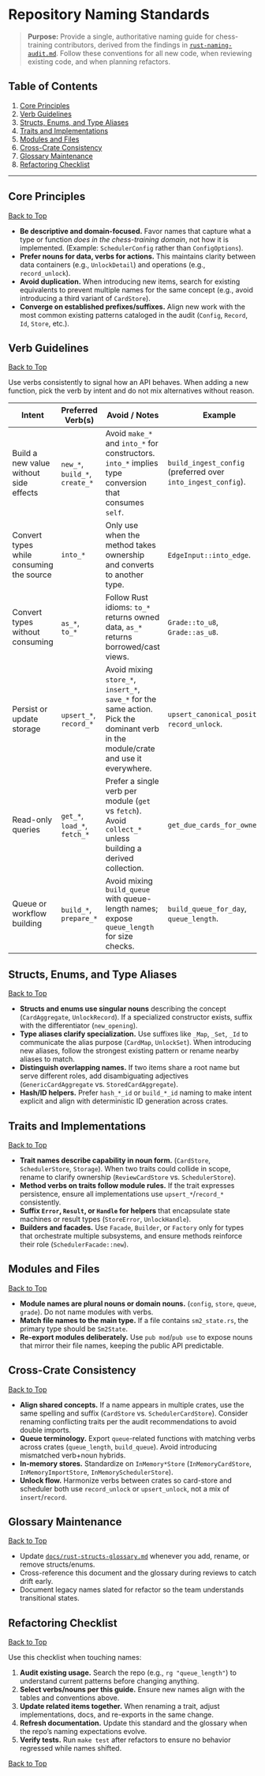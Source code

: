 # Repository Naming Standards

> **Purpose:** Provide a single, authoritative naming guide for chess-training contributors, derived from the findings in [`rust-naming-audit.md`](./rust-naming-audit.md). Follow these conventions for all new code, when reviewing existing code, and when planning refactors.

## Table of Contents
1. [Core Principles](#core-principles)
2. [Verb Guidelines](#verb-guidelines)
3. [Structs, Enums, and Type Aliases](#structs-enums-and-type-aliases)
4. [Traits and Implementations](#traits-and-implementations)
5. [Modules and Files](#modules-and-files)
6. [Cross-Crate Consistency](#cross-crate-consistency)
7. [Glossary Maintenance](#glossary-maintenance)
8. [Refactoring Checklist](#refactoring-checklist)

---

## Core Principles
[Back to Top](#repository-naming-standards)

- **Be descriptive and domain-focused.** Favor names that capture what a type or function *does in the chess-training domain*, not how it is implemented. (Example: `SchedulerConfig` rather than `ConfigOptions`).
- **Prefer nouns for data, verbs for actions.** This maintains clarity between data containers (e.g., `UnlockDetail`) and operations (e.g., `record_unlock`).
- **Avoid duplication.** When introducing new items, search for existing equivalents to prevent multiple names for the same concept (e.g., avoid introducing a third variant of `CardStore`).
- **Converge on established prefixes/suffixes.** Align new work with the most common existing patterns cataloged in the audit (`Config`, `Record`, `Id`, `Store`, etc.).

## Verb Guidelines
[Back to Top](#repository-naming-standards)

Use verbs consistently to signal how an API behaves. When adding a new function, pick the verb by intent and do not mix alternatives without reason.

| Intent | Preferred Verb(s) | Avoid / Notes | Example |
| ------ | ----------------- | ------------- | ------- |
| Build a new value without side effects | `new_*`, `build_*`, `create_*` | Avoid `make_*` and `into_*` for constructors. `into_*` implies type conversion that consumes `self`. | `build_ingest_config` (preferred over `into_ingest_config`). |
| Convert types while consuming the source | `into_*` | Only use when the method takes ownership and converts to another type. | `EdgeInput::into_edge`. |
| Convert types without consuming | `as_*`, `to_*` | Follow Rust idioms: `to_*` returns owned data, `as_*` returns borrowed/cast views. | `Grade::to_u8`, `Grade::as_u8`. |
| Persist or update storage | `upsert_*`, `record_*` | Avoid mixing `store_*`, `insert_*`, `save_*` for the same action. Pick the dominant verb in the module/crate and use it everywhere. | `upsert_canonical_position`, `record_unlock`. |
| Read-only queries | `get_*`, `load_*`, `fetch_*` | Prefer a single verb per module (`get` vs `fetch`). Avoid `collect_*` unless building a derived collection. | `get_due_cards_for_owner`. |
| Queue or workflow building | `build_*`, `prepare_*` | Avoid mixing `build_queue` with queue-length names; expose `queue_length` for size checks. | `build_queue_for_day`, `queue_length`. |

## Structs, Enums, and Type Aliases
[Back to Top](#repository-naming-standards)

- **Structs and enums use singular nouns** describing the concept (`CardAggregate`, `UnlockRecord`). If a specialized constructor exists, suffix with the differentiator (`new_opening`).
- **Type aliases clarify specialization.** Use suffixes like `_Map`, `_Set`, `_Id` to communicate the alias purpose (`CardMap`, `UnlockSet`). When introducing new aliases, follow the strongest existing pattern or rename nearby aliases to match.
- **Distinguish overlapping names.** If two items share a root name but serve different roles, add disambiguating adjectives (`GenericCardAggregate` vs. `StoredCardAggregate`).
- **Hash/ID helpers.** Prefer `hash_*_id` or `build_*_id` naming to make intent explicit and align with deterministic ID generation across crates.

## Traits and Implementations
[Back to Top](#repository-naming-standards)

- **Trait names describe capability in noun form.** (`CardStore`, `SchedulerStore`, `Storage`). When two traits could collide in scope, rename to clarify ownership (`ReviewCardStore` vs. `SchedulerStore`).
- **Method verbs on traits follow module rules.** If the trait expresses persistence, ensure all implementations use `upsert_*`/`record_*` consistently.
- **Suffix `Error`, `Result`, or `Handle` for helpers** that encapsulate state machines or result types (`StoreError`, `UnlockHandle`).
- **Builders and facades.** Use `Facade`, `Builder`, or `Factory` only for types that orchestrate multiple subsystems, and ensure methods reinforce their role (`SchedulerFacade::new`).

## Modules and Files
[Back to Top](#repository-naming-standards)

- **Module names are plural nouns or domain nouns.** (`config`, `store`, `queue`, `grade`). Do not name modules with verbs.
- **Match file names to the main type.** If a file contains `sm2_state.rs`, the primary type should be `Sm2State`.
- **Re-export modules deliberately.** Use `pub mod`/`pub use` to expose nouns that mirror their file names, keeping the public API predictable.

## Cross-Crate Consistency
[Back to Top](#repository-naming-standards)

- **Align shared concepts.** If a name appears in multiple crates, use the same spelling and suffix (`CardStore` vs. `SchedulerCardStore`). Consider renaming conflicting traits per the audit recommendations to avoid double imports.
- **Queue terminology.** Export `queue`-related functions with matching verbs across crates (`queue_length`, `build_queue`). Avoid introducing mismatched verb+noun hybrids.
- **In-memory stores.** Standardize on `InMemory*Store` (`InMemoryCardStore`, `InMemoryImportStore`, `InMemorySchedulerStore`).
- **Unlock flow.** Harmonize verbs between crates so card-store and scheduler both use `record_unlock` or `upsert_unlock`, not a mix of `insert`/`record`.

## Glossary Maintenance
[Back to Top](#repository-naming-standards)

- Update [`docs/rust-structs-glossary.md`](./docs/rust-structs-glossary.md) whenever you add, rename, or remove structs/enums.
- Cross-reference this document and the glossary during reviews to catch drift early.
- Document legacy names slated for refactor so the team understands transitional states.

## Refactoring Checklist
[Back to Top](#repository-naming-standards)

Use this checklist when touching names:

1. **Audit existing usage.** Search the repo (e.g., `rg "queue_length"`) to understand current patterns before changing anything.
2. **Select verbs/nouns per this guide.** Ensure new names align with the tables and conventions above.
3. **Update related items together.** When renaming a trait, adjust implementations, docs, and re-exports in the same change.
4. **Refresh documentation.** Update this standard and the glossary when the repo’s naming expectations evolve.
5. **Verify tests.** Run `make test` after refactors to ensure no behavior regressed while names shifted.

[Back to Top](#repository-naming-standards)
